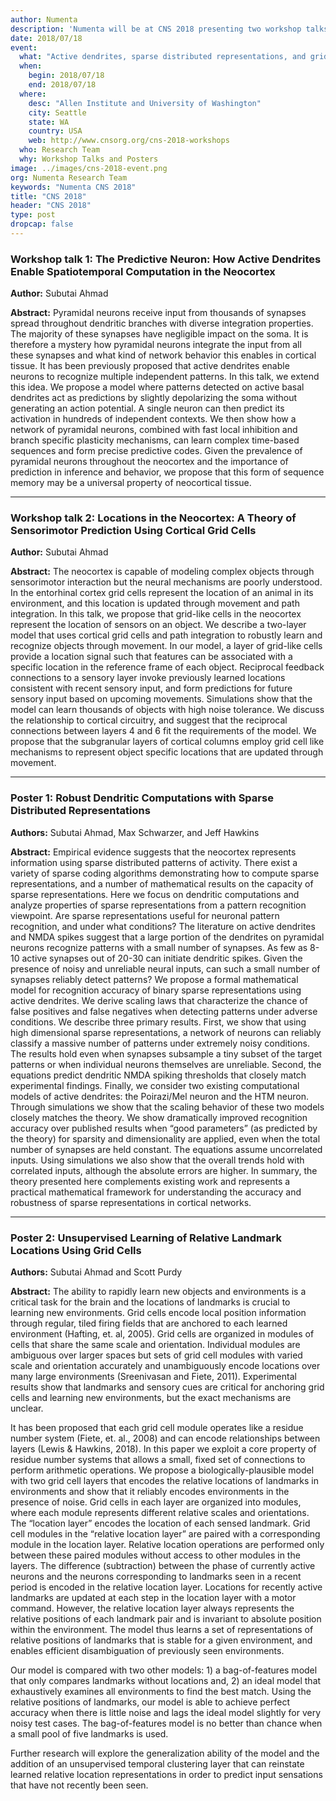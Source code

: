 ```yaml
---
author: Numenta
description: 'Numenta will be at CNS 2018 presenting two workshop talks and two posters about active dendrites, sparse distributed representations, and grid cells. CNS 2018 will be held at the Allen Institute and the University of Washington in Seattle, WA.'
date: 2018/07/18
event:
  what: "Active dendrites, sparse distributed representations, and grid cells"
  when:
    begin: 2018/07/18
    end: 2018/07/18
  where:
    desc: "Allen Institute and University of Washington"
    city: Seattle
    state: WA
    country: USA
    web: http://www.cnsorg.org/cns-2018-workshops
  who: Research Team
  why: Workshop Talks and Posters
image: ../images/cns-2018-event.png
org: Numenta Research Team
keywords: "Numenta CNS 2018"
title: "CNS 2018"
header: "CNS 2018"
type: post
dropcap: false
---
```


### Workshop talk 1: The Predictive Neuron: How Active Dendrites Enable Spatiotemporal Computation in the Neocortex

**Author:** Subutai Ahmad

**Abstract:** Pyramidal neurons receive input from thousands of synapses spread throughout dendritic branches with diverse integration properties. The majority of these synapses have negligible impact on the soma. It is therefore a mystery how pyramidal neurons integrate the input from all these synapses and what kind of network behavior this enables in cortical tissue. It has been previously proposed that active dendrites enable neurons to recognize multiple independent patterns. In this talk, we extend this idea. We propose a model where patterns detected on active basal dendrites act as predictions by slightly depolarizing the soma without generating an action potential. A single neuron can then predict its activation in hundreds of independent contexts. We then show how a network of pyramidal neurons, combined with fast local inhibition and branch specific plasticity mechanisms, can learn complex time-based sequences and form precise predictive codes. Given the prevalence of pyramidal neurons throughout the neocortex and the importance of prediction in inference and behavior, we propose that this form of sequence memory may be a universal property of neocortical tissue.

<hr>

### Workshop talk 2: Locations in the Neocortex: A Theory of Sensorimotor Prediction Using Cortical Grid Cells

**Author:** Subutai Ahmad

**Abstract:** The neocortex is capable of modeling complex objects through sensorimotor interaction but the neural mechanisms are poorly understood. In the entorhinal cortex grid cells represent the location of an animal in its environment, and this location is updated through movement and path integration. In this talk, we propose that grid-like cells in the neocortex represent the location of sensors on an object. We describe a two-layer model that uses cortical grid cells and path integration to robustly learn and recognize objects through movement. In our model, a layer of grid-like cells provide a location signal such that features can be associated with a specific location in the reference frame of each object. Reciprocal feedback connections to a sensory layer invoke previously learned locations consistent with recent sensory input, and form predictions for future sensory input based on upcoming movements. Simulations show that the model can learn thousands of objects with high noise tolerance. We discuss the relationship to cortical circuitry, and suggest that the reciprocal connections between layers 4 and 6 fit the requirements of the model. We propose that the subgranular layers of cortical columns employ grid cell like mechanisms to represent object specific locations that are updated through movement.

<hr>

### Poster 1: Robust Dendritic Computations with Sparse Distributed Representations

**Authors:** Subutai Ahmad, Max Schwarzer, and Jeff Hawkins

**Abstract:** Empirical evidence suggests that the neocortex represents information using sparse distributed patterns of activity. There exist a variety of sparse coding algorithms demonstrating how to compute sparse representations, and a number of mathematical results on the capacity of sparse representations. Here we focus on dendritic computations and analyze properties of sparse representations from a pattern recognition viewpoint. Are sparse representations useful for neuronal pattern recognition, and under what conditions? The literature on active dendrites and NMDA spikes suggest that a large portion of the dendrites on pyramidal neurons recognize patterns with a small number of synapses. As few as 8-10 active synapses out of 20-30 can initiate dendritic spikes. Given the presence of noisy and unreliable neural inputs, can such a small number of synapses reliably detect patterns? We propose a formal mathematical model for recognition accuracy of binary sparse representations using active dendrites. We derive scaling laws that characterize the chance of false positives and false negatives when detecting patterns under adverse conditions. We describe three primary results. First, we show that using high dimensional sparse representations, a network of neurons can reliably classify a massive number of patterns under extremely noisy conditions. The results hold even when synapses subsample a tiny subset of the target patterns or when individual neurons themselves are unreliable. Second, the equations predict dendritic NMDA spiking thresholds that closely match experimental findings. Finally, we consider two existing computational models of active dendrites: the Poirazi/Mel neuron and the HTM neuron. Through simulations we show that the scaling behavior of these two models closely matches the theory. We show dramatically improved recognition accuracy over published results when “good parameters” (as predicted by the theory) for sparsity and dimensionality are applied, even when the total number of synapses are held constant. The equations assume uncorrelated inputs. Using simulations we also show that the overall trends hold with correlated inputs, although the absolute errors are higher. In summary, the theory presented here complements existing work and represents a practical mathematical framework for understanding the accuracy and robustness of sparse representations in cortical networks.

<hr>

### Poster 2: Unsupervised Learning of Relative Landmark Locations Using Grid Cells

**Authors:** Subutai Ahmad and Scott Purdy

**Abstract:** The ability to rapidly learn new objects and environments is a critical task for the brain and the locations of landmarks is crucial to learning new environments. Grid cells encode local position information through regular, tiled firing fields that are anchored to each learned environment (Hafting, et. al, 2005). Grid cells are organized in modules of cells that share the same scale and orientation. Individual modules are ambiguous over larger spaces but sets of grid cell modules with varied scale and orientation accurately and unambiguously encode locations over many large environments (Sreenivasan and Fiete, 2011). Experimental results show that landmarks and sensory cues are critical for anchoring grid cells and learning new environments, but the exact mechanisms are unclear.

It has been proposed that each grid cell module operates like a residue number system (Fiete, et. al., 2008) and can encode relationships between layers (Lewis & Hawkins, 2018). In this paper we exploit a core property of residue number systems that allows a small, fixed set of connections to perform arithmetic operations. We propose a biologically-plausible model with two grid cell layers that encodes the relative locations of landmarks in environments and show that it reliably encodes environments in the presence of noise. Grid cells in each layer are organized into modules, where each module represents different relative scales and orientations. The “location layer” encodes the location of each sensed landmark. Grid cell modules in the “relative location layer” are paired with a corresponding module in the location layer. Relative location operations are performed only between these paired modules without access to other modules in the layers. The difference (subtraction) between the phase of currently active neurons and the neurons corresponding to landmarks seen in a recent period is encoded in the relative location layer. Locations for recently active landmarks are updated at each step in the location layer with a motor command. However, the relative location layer always represents the relative positions of each landmark pair and is invariant to absolute position within the environment. The model thus learns a set of representations of relative positions of landmarks that is stable for a given environment, and enables efficient disambiguation of previously seen environments.

Our model is compared with two other models: 1) a bag-of-features model that only compares landmarks without locations and, 2) an ideal model that exhaustively examines all environments to find the best match. Using the relative positions of landmarks, our model is able to achieve perfect accuracy when there is little noise and lags the ideal model slightly for very noisy test cases. The bag-of-features model is no better than chance when a small pool of five landmarks is used.

Further research will explore the generalization ability of the model and the addition of an unsupervised temporal clustering layer that can reinstate learned relative location representations in order to predict input sensations that have not recently been seen.
